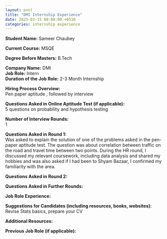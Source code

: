 ```yaml
---
layout: post
title: "DMI Internship Experience"
date: 2025-03-15 00:00:00 +0530
categories: internship experience
---
```


**Student Name:** Sameer Chaubey   

**Current Course:** MSQE  

**Degree Before Masters:** B.Tech  

**Company Name:** DMI  
**Job Role:** Intern  
**Duration of the Job Role:** 2-3 Month Internship  

**Hiring Process Overview:**  
Pen paper aptitude , followed by interview

**Questions Asked in Online Aptitude Test (if applicable):**  
5 questions on probability and hypothesis testing

**Number of Interview Rounds:**  
1

**Questions Asked in Round 1:**  
Was asked to explain the solution of one of the problems asked in the pen-paper aptitude test. The question was about correlation between traffic on the road and travel time between two points. During the HR round, I discussed my relevant coursework, including data analysis and shared my hobbies and was also asked if I had been to Shyam Bazaar, I confirmed my familiarity with the area.

**Questions Asked in Round 2:**  


**Questions Asked in Further Rounds:**  


**Job Role Experience:**  


**Suggestions for Candidates (including resources, books, websites):**  
Revise Stats basics, prepare your CV

**Additional Resources:**  


**Previous Job Role (if applicable):**  

